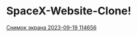 # SpaceX-Website-Clone!

[Снимок экрана 2023-09-19 114656](https://github.com/Kirill3212/SpaceX-Website-Clone/assets/116479960/bffadf0e-d9be-489b-809b-f8a84d1c50a1)
